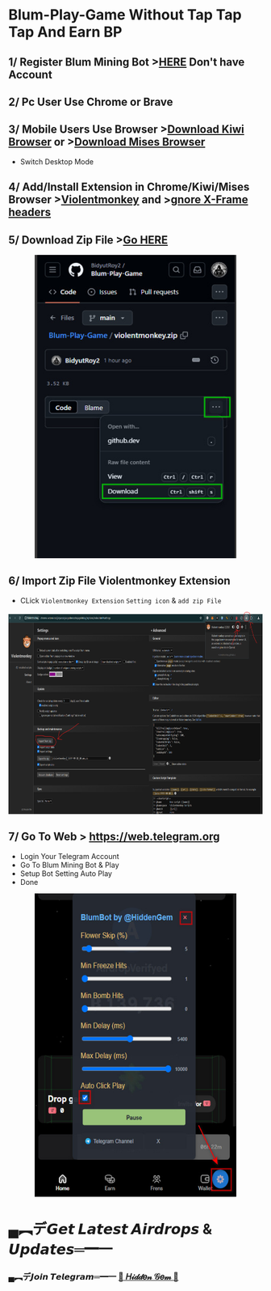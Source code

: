 # Blum-Play-Game Without Tap Tap Tap And Earn BP

## 1/ Register Blum Mining Bot >[HERE](https://t.me/blum/app?startapp=ref_XpJR8EJL1s) Don't have Account

## 2/ Pc User Use Chrome or Brave

## 3/ Mobile Users Use Browser >[Download Kiwi Browser](https://play.google.com/store/apps/details?id=com.kiwibrowser.browser&hl=en) or >[Download Mises Browser](https://play.google.com/store/apps/details?id=site.mises.browser&hl=en)
- Switch Desktop Mode

## 4/ Add/Install Extension in Chrome/Kiwi/Mises Browser >[Violentmonkey](https://chromewebstore.google.com/detail/violentmonkey/jinjaccalgkegednnccohejagnlnfdag) and >[gnore X-Frame headers](https://chromewebstore.google.com/detail/ignore-x-frame-headers/gleekbfjekiniecknbkamfmkohkpodhe)

## 5/ Download Zip File >[Go HERE](https://github.com/BidyutRoy2/Blum-Play-Game/blob/main/violentmonkey.zip)

<p align="center">
<img src='2024-08-30_174402.jpg' style="width:400px;height:600px;">
</p>


## 6/ Import Zip File Violentmonkey Extension
- CLick `Violentmonkey Extension` `Setting icon` & `add zip File`

<p align="center">
<img src='Screenshot 2024-08-30 asas163621.png' style="width:800px;height:400px;">
</p>

## 7/ Go To Web > https://web.telegram.org
- Login Your Telegram Account
- Go To Blum Mining Bot & Play
- Setup Bot Setting Auto Play
- Done
<p align="center">
<img src='2024-09-22_022514.jpg' style="width:400px;height:600px;">
</p>


# ▄︻デ𝙂𝙚𝙩 𝙇𝙖𝙩𝙚𝙨𝙩 𝘼𝙞𝙧𝙙𝙧𝙤𝙥𝙨 & 𝙐𝙥𝙙𝙖𝙩𝙚𝙨═━一

### ▄︻デ𝙅𝙤𝙞𝙣 𝙏𝙚𝙡𝙚𝙜𝙧𝙖𝙢═━一 [🎀  𝐻𝒾𝒹𝒹𝑒𝓃 𝒢𝑒𝓂  🎀](https://t.me/hiddengemnews) 
